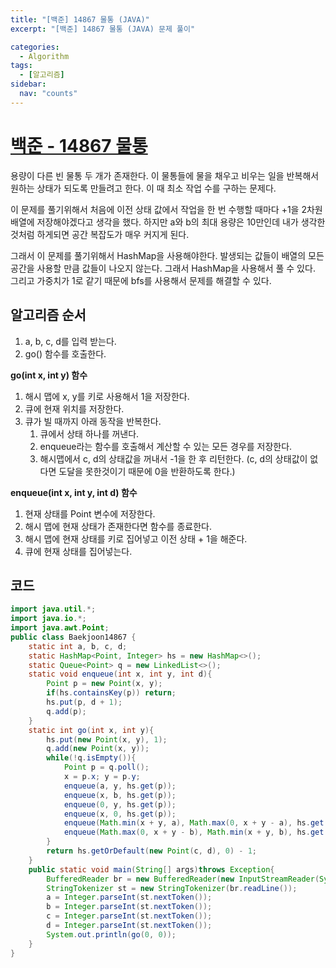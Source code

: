 ```yaml
---
title: "[백준] 14867 물통 (JAVA)"
excerpt: "[백준] 14867 물통 (JAVA) 문제 풀이"

categories:
  - Algorithm
tags:
  - [알고리즘]
sidebar:
  nav: "counts"
---
```


# [백준 - 14867 물통](https://www.acmicpc.net/problem/14867)

용량이 다른 빈 물통 두 개가 존재한다. 이 물통들에 물을 채우고 비우는 일을 반복해서 원하는 상태가 되도록 만들려고 한다. 이 때 최소 작업 수를 구하는 문제다.

이 문제를 풀기위해서 처음에 이전 상태 값에서 작업을 한 번 수행할 때마다 +1을 2차원 배열에 저장해야겠다고 생각을 했다. 하지만 a와 b의 최대 용량은 10만인데 내가 생각한 것처럼 하게되면 공간 복잡도가 매우 커지게 된다.

그래서 이 문제를 풀기위해서 HashMap을 사용해야한다. 발생되는 값들이 배열의 모든 공간을 사용할 만큼 값들이 나오지 않는다. 그래서 HashMap을 사용해서 풀 수 있다. 그리고 가중치가 1로 같기 때문에 bfs를 사용해서 문제를 해결할 수 있다.

## 알고리즘 순서

1. a, b, c, d를 입력 받는다.
2. go() 함수를 호출한다.

**go(int x, int y) 함수**

1. 해시 맵에 x, y를 키로 사용해서 1을 저장한다.
2. 큐에 현재 위치를 저장한다.
3. 큐가 빌 때까지 아래 동작을 반복한다.
   1. 큐에서 상태 하나를 꺼낸다.
   2. enqueue라는 함수를 호출해서 계산할 수 있는 모든 경우를 저장한다.
   3. 해시맵에서 c, d의 상태값을 꺼내서 -1을 한 후 리턴한다. (c, d의 상태값이 없다면 도달을 못한것이기 때문에 0을 반환하도록 한다.)

**enqueue(int x, int y, int d) 함수**

1. 현재 상태를 Point 변수에 저장한다.
2. 해시 맵에 현재 상태가 존재한다면 함수를 종료한다.
3. 해시 맵에 현재 상태를 키로 집어넣고 이전 상태 + 1을 해준다.
4. 큐에 현재 상태를 집어넣는다.

## 코드

```java
import java.util.*;
import java.io.*;
import java.awt.Point;
public class Baekjoon14867 {
    static int a, b, c, d;
    static HashMap<Point, Integer> hs = new HashMap<>();
    static Queue<Point> q = new LinkedList<>();
    static void enqueue(int x, int y, int d){
        Point p = new Point(x, y);
        if(hs.containsKey(p)) return;
        hs.put(p, d + 1);
        q.add(p);
    }
    static int go(int x, int y){
        hs.put(new Point(x, y), 1);
        q.add(new Point(x, y));
        while(!q.isEmpty()){
            Point p = q.poll();
            x = p.x; y = p.y;
            enqueue(a, y, hs.get(p));
            enqueue(x, b, hs.get(p));
            enqueue(0, y, hs.get(p));
            enqueue(x, 0, hs.get(p));
            enqueue(Math.min(x + y, a), Math.max(0, x + y - a), hs.get(p));
            enqueue(Math.max(0, x + y - b), Math.min(x + y, b), hs.get(p));
        }
        return hs.getOrDefault(new Point(c, d), 0) - 1;
    }
    public static void main(String[] args)throws Exception{
        BufferedReader br = new BufferedReader(new InputStreamReader(System.in));
        StringTokenizer st = new StringTokenizer(br.readLine());
        a = Integer.parseInt(st.nextToken());
        b = Integer.parseInt(st.nextToken());
        c = Integer.parseInt(st.nextToken());
        d = Integer.parseInt(st.nextToken());
        System.out.println(go(0, 0));
    }
}
```
